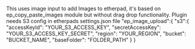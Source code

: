 This uses image input to add Images to etherpad, it's based on ep_copy_paste_images module but without drag drop functionality.
Plugin needs S3 config in etherpads settings.json file
"ep_image_upload":{
    "s3":{
      "accessKeyId": "YOUR_S3_ACCESS_KEY",
      "secretAccessKey": "YOUR_S3_ACCESS_KEY_SECRET",
      "region": "YOUR_REGION",
      "bucket": "BUCKET_NAME",
      "baseFolder": "FOLDER_PATH"
    }
  }
